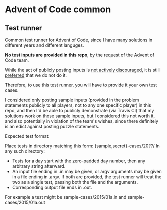 # Advent of Code common

## Test runner

Common test runner for Advent of Code, since I have many solutions in different years and different languges.

**No test inputs are provided in this repo**, by the request of the Advent of Code team.

While the act of publicly posting inputs is [not actively discouraged](https://www.reddit.com/r/adventofcode/comments/e7khy8/are_everyones_input_data_and_by_extension/faofziv/), it is still [preferred](https://www.reddit.com/r/adventofcode/comments/e9p81a/advent_of_code_in_a_different_language_every_day/fal59uy/) that we do not do it.

Therefore, to use this test runner, you will have to provide it your own test cases.

I considered only posting sample inputs (provided in the problem statements publicly to all players, not to any one specific player) in this repo, and then I'd be able to publicly demonstrate (via Travis CI) that my solutions work on those sample inputs, but I considered this not worth it, and also potentially in violation of the team's wishes, since there definitely is an edict against posting puzzle statements.

Expected test format:

Place tests in directory matching this form: {sample,secret}-cases/20??/
In any such directory:

* Tests for a day start with the zero-padded day number, then any arbitrary string afterward.
* An input file ending in .in may be given, or argv arguments may be given in a file ending in .argv.
  If both are provided, the test runner will treat the two as a single test, passing both the file and the arguments.
* Corresponding output file ends in .out.

For example a test might be sample-cases/2015/01a.in and sample-cases/2015/01a.out
